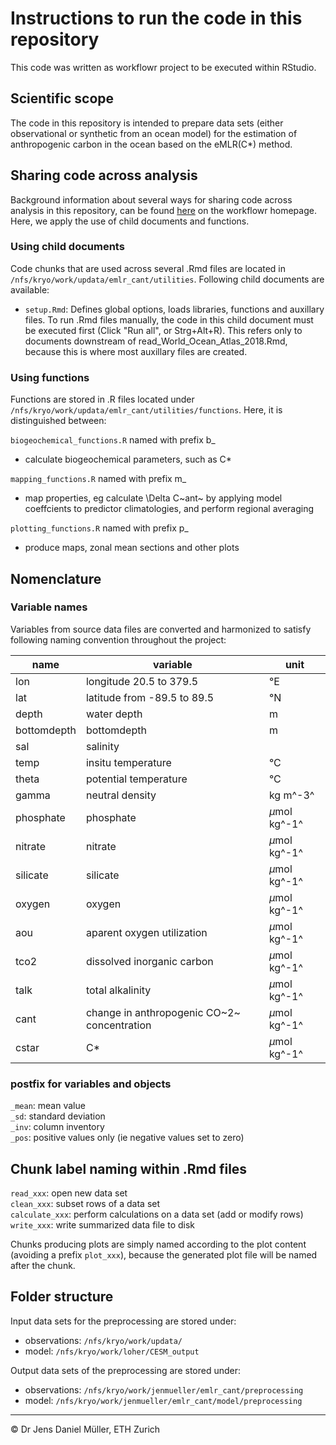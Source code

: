 # Instructions to run the code in this repository

This code was written as workflowr project to be executed within RStudio.

## Scientific scope

The code in this repository is intended to prepare data sets (either observational or synthetic from an ocean model) for the estimation of anthropogenic carbon in the ocean based on the eMLR(C*) method.

## Sharing code across analysis

Background information about several ways for sharing code across analysis in this repository, can be found [here](https://jdblischak.github.io/workflowr/articles/wflow-07-common-code.html) on the workflowr homepage. Here, we apply the use of child documents and functions.

### Using child documents

Code chunks that are used across several .Rmd files are located in `/nfs/kryo/work/updata/emlr_cant/utilities`. Following child documents are available:

- `setup.Rmd`: Defines global options, loads libraries, functions and auxillary files. To run .Rmd files manually, the code in this child document must be executed first (Click "Run all", or Strg+Alt+R). This refers only to documents downstream of read_World_Ocean_Atlas_2018.Rmd, because this is where most auxillary files are created.

### Using functions

Functions are stored in .R files located under `/nfs/kryo/work/updata/emlr_cant/utilities/functions`. Here, it is distinguished between:

`biogeochemical_functions.R` named with prefix b_  

- calculate biogeochemical parameters, such as C*

`mapping_functions.R` named with prefix m_  

- map properties, eg calculate \Delta C~ant~ by applying model coeffcients to predictor climatologies, and perform regional averaging

`plotting_functions.R` named with prefix p_  

- produce maps, zonal mean sections and other plots

## Nomenclature

### Variable names

Variables from source data files are converted and harmonized to satisfy following naming convention throughout the project:

| name | variable | unit |
|---|---|---|
| lon | longitude 20.5 to 379.5 | &deg;E |
| lat | latitude from -89.5 to 89.5 | &deg;N |
| depth | water depth | m |
| bottomdepth | bottomdepth | m |
| sal | salinity | |
| temp | insitu temperature | &deg;C |
| theta | potential temperature | &deg;C |
| gamma | neutral density | kg m^-3^ |
| phosphate | phosphate | $\mu$mol kg^-1^ |
| nitrate | nitrate | $\mu$mol kg^-1^ |
| silicate | silicate | $\mu$mol kg^-1^ |
| oxygen | oxygen | $\mu$mol kg^-1^ |
| aou | aparent oxygen utilization | $\mu$mol kg^-1^ |
| tco2 | dissolved inorganic carbon | $\mu$mol kg^-1^ |
| talk | total alkalinity | $\mu$mol kg^-1^ |
| cant | change in anthropogenic CO~2~ concentration | $\mu$mol kg^-1^ |
| cstar | C* | $\mu$mol kg^-1^ |

### postfix for variables and objects

`_mean`: mean value  
`_sd`: standard deviation  
`_inv`: column inventory  
`_pos`: positive values only (ie negative values set to zero)


## Chunk label naming within .Rmd files

`read_xxx`: open new data set  
`clean_xxx`: subset rows of a data set  
`calculate_xxx`: perform calculations on a data set (add or modify rows)  
`write_xxx`: write summarized data file to disk  

Chunks producing plots are simply named according to the plot content (avoiding a prefix `plot_xxx`), because the generated plot file will be named after the chunk.

## Folder structure

Input data sets for the preprocessing are stored under:

- observations: `/nfs/kryo/work/updata/`
- model: `/nfs/kryo/work/loher/CESM_output`

Output data sets of the preprocessing are stored under:

- observations: `/nfs/kryo/work/jenmueller/emlr_cant/preprocessing`
- model: `/nfs/kryo/work/jenmueller/emlr_cant/model/preprocessing`

***
&copy; Dr Jens Daniel Müller, ETH Zurich
